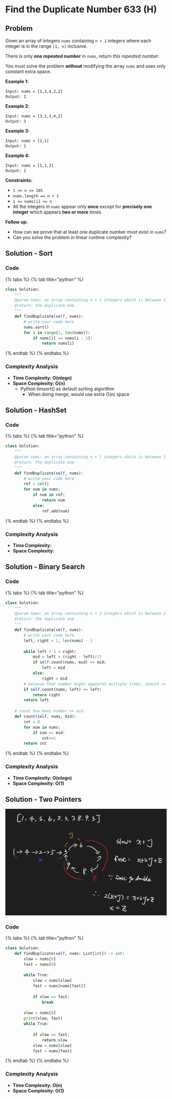 # Find the Duplicate Number 633 (H)

## Problem

Given an array of integers `nums` containing `n + 1` integers where each integer is in the range `[1, n]` inclusive.

There is only **one repeated number** in `nums`, return _this repeated number_.

You must solve the problem **without** modifying the array `nums` and uses only constant extra space.

**Example 1:**

```
Input: nums = [1,3,4,2,2]
Output: 2
```

**Example 2:**

```
Input: nums = [3,1,3,4,2]
Output: 3
```

**Example 3:**

```
Input: nums = [1,1]
Output: 1
```

**Example 4:**

```
Input: nums = [1,1,2]
Output: 1
```

**Constraints:**

* `1 <= n <= 105`
* `nums.length == n + 1`
* `1 <= nums[i] <= n`
* All the integers in `nums` appear only **once** except for **precisely one integer** which appears **two or more** times.

**Follow up:**

* How can we prove that at least one duplicate number must exist in `nums`?
* Can you solve the problem in linear runtime complexity?

## Solution - Sort

### Code

{% tabs %}
{% tab title="python" %}
```python
class Solution:
    """
    @param nums: an array containing n + 1 integers which is between 1 and n
    @return: the duplicate one
    """
    def findDuplicate(self, nums):
        # write your code here
        nums.sort()
        for i in range(1, len(nums)):
            if nums[i] == nums[i - 1]:
                return nums[i]
```
{% endtab %}
{% endtabs %}

### Complexity Analysis

* **Time Complexity: O(nlogn)**
* **Space Complexity: O(n)**
  * Python timsort() as default sorting algorithm
    * When doing merge, would use extra O(n) space&#x20;



## Solution - HashSet

### Code

{% tabs %}
{% tab title="python" %}
```python
class Solution:
    """
    @param nums: an array containing n + 1 integers which is between 1 and n
    @return: the duplicate one
    """
    def findDuplicate(self, nums):
        # write your code here
        ref = set()
        for num in nums:
            if num in ref:
                return num
            else:
                ref.add(num)
```
{% endtab %}
{% endtabs %}

### Complexity Analysis

* **Time Complexity:**
* **Space Complexity:**



## Solution - Binary Search

### Code

{% tabs %}
{% tab title="python" %}
```python
class Solution:
    """
    @param nums: an array containing n + 1 integers which is between 1 and n
    @return: the duplicate one
    """
    def findDuplicate(self, nums):
        # write your code here
        left, right = 1, len(nums) - 1
        
        while left + 1 < right:
            mid = left + (right - left)//2
            if self.count(nums, mid) <= mid:
                left = mid
            else:
                right = mid
        # because that number might appeared multiple times, should <= left
        if self.count(nums, left) <= left:
            return right
        return left
    
    # count how many number <= mid
    def count(self, nums, mid):
        cnt = 0
        for num in nums:
            if num <= mid:
                cnt+=1
        return cnt

```
{% endtab %}
{% endtabs %}

### Complexity Analysis

* **Time Complexity: O(nlogn)**
* **Space Complexity: O(1)**



## Solution - Two Pointers

![](<../../.gitbook/assets/Screen Shot 2021-06-05 at 7.28.05 PM.png>)

### Code

{% tabs %}
{% tab title="python" %}
```python
class Solution:
    def findDuplicate(self, nums: List[int]) -> int:
        slow = nums[0]
        fast = nums[0]
        
        while True:
            slow = nums[slow]
            fast = nums[nums[fast]]

            if slow == fast:
                break
        
        slow = nums[0]
        print(slow, fast)
        while True:
            
            if slow == fast:
                return slow
            slow = nums[slow]
            fast = nums[fast]
```
{% endtab %}
{% endtabs %}

### Complexity Analysis

* **Time Complexity: O(n)**
* **Space Complexity: O(1)**
